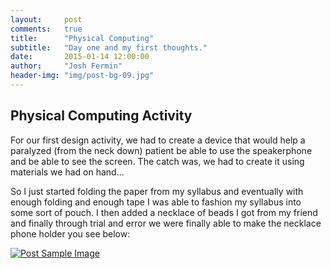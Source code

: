 ```yaml
---
layout:     post
comments: 	true
title:      "Physical Computing"
subtitle:   "Day one and my first thoughts."
date:       2015-01-14 12:00:00
author:     "Josh Fermin"
header-img: "img/post-bg-09.jpg"
---
```


<h2 class="section-heading">Physical Computing Activity</h2>

<p>For our first design activity, we had to create a device that would help a paralyzed (from the neck down) patient be able to use the speakerphone and be able to see the screen. The catch was, we had to create it using materials we had on hand...</p>

<p> So I just started folding the paper from my syllabus and eventually with enough folding and enough tape I was able to fashion my syllabus into some sort of pouch. I then added a necklace of beads I got from my friend and finally through trial and error we were finally able to make the necklace phone holder you see below: </p>

<a href="#">
    <img src="{{ site.baseurl }}/img/blog/activity1.jpg" alt="Post Sample Image">
</a>
